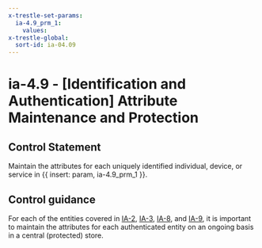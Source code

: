 ```yaml
---
x-trestle-set-params:
  ia-4.9_prm_1:
    values:
x-trestle-global:
  sort-id: ia-04.09
---
```


# ia-4.9 - \[Identification and Authentication\] Attribute Maintenance and Protection

## Control Statement

Maintain the attributes for each uniquely identified individual, device, or service in {{ insert: param, ia-4.9_prm_1 }}.

## Control guidance

For each of the entities covered in [IA-2](#ia-2), [IA-3](#ia-3), [IA-8](#ia-8), and [IA-9](#ia-9), it is important to maintain the attributes for each authenticated entity on an ongoing basis in a central (protected) store.
